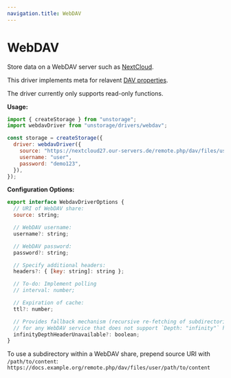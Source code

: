 ```yaml
---
navigation.title: WebDAV
---
```


# WebDAV

Store data on a WebDAV server such as [NextCloud](https://nextcloud.com/).

This driver implements meta for relavent [DAV properties](http://www.webdav.org/specs/rfc4918.html#dav.properties).

The driver currently only supports read-only functions.

**Usage:**

```js
import { createStorage } from "unstorage";
import webdavDriver from "unstorage/drivers/webdav";

const storage = createStorage({
  driver: webdavDriver({
    source: "https://nextcloud27.our-servers.de/remote.php/dav/files/user",
    username: "user",
    password: "demo123",
  }),
});
```

**Configuration Options:**

```js
export interface WebdavDriverOptions {
  // URI of WebDAV share:
  source: string;

  // WebDAV username:
  username?: string;

  // WebDAV password:
  password?: string;

  // Specify additional headers:
  headers?: { [key: string]: string };

  // To-do: Implement polling
  // interval: number;

  // Expiration of cache:
  ttl?: number;

  // Provides fallback mechanism (recursive re-fetching of subdirectories)
  // for any WebDAV service that does not support `Depth: "infinity"` header:
  infinityDepthHeaderUnavailable?: boolean;
}
```

To use a subdirectory within a WebDAV share, prepend source URI with `/path/to/content`:
`https://docs.example.org/remote.php/dav/files/user/path/to/content`

